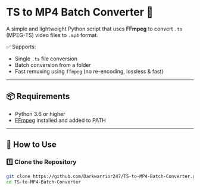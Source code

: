 # TS to MP4 Batch Converter 🎥

A simple and lightweight Python script that uses **FFmpeg** to convert `.ts` (MPEG-TS) video files to `.mp4` format.

✅ Supports:
- Single `.ts` file conversion
- Batch conversion from a folder
- Fast remuxing using `ffmpeg` (no re-encoding, lossless & fast)

---

## 📦 Requirements

- Python 3.6 or higher
- [FFmpeg](https://ffmpeg.org/download.html) installed and added to PATH

---

## 🚀 How to Use

### 1️⃣ Clone the Repository
```bash
git clone https://github.com/Darkwarrior247/TS-to-MP4-Batch-Converter.git
cd TS-to-MP4-Batch-Converter
